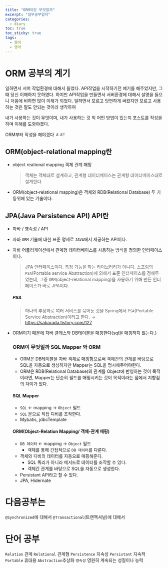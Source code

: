 ```yaml
---
title: "ORM이란 무엇일까"
excerpt: "실무공부일지"
categories:
  - diary
toc: true
toc_sticky: true
tags:
  - 용어
  - 영어
---
```


# ORM 공부의 계기

일하면서 서버 작업환경에 대해서 들었다.
API작업을 시작하기전 얘기를 해주었지만, 그때 당신 이해하지 못하였다.
하지만 API작업을 만들면서 서버환경에 대해서 설명을 들으니 처음에 비하면 많이 이해가 되었다.
일하면서 모르고 당연하게 써왔지만
모르고 사용하는 것은 말도 안되는 것이라 생각하여

내가 사용하는 것이 무엇이며, 내가 사용하는 것 외 어떤 방법이 있는지
포스트를 작성을하며 이해를 도와야겠다.

ORM부터 작성을 해야겠다 ㅎㅎ!

## ORM(object-relational mapping란

- object reational mapping 객체 관계 매핑
  > 객체는 객체대로 설계하고, 관계형 데이터베이스는 관계형 데이터베이스대로 설계한다.
- ORM(object-relational mapping)은 객체와 RDB(Relational Database) 두 기둥위에 있는 기술이다.

## JPA(Java Persistence API) API란

- 자바 / 영속성 / API
- 자바 `ORM` 기술에 대한 표준 명세로 `JAVA`에서 제공하는 API이다.
- 자바 어플리케이션에서 관계형 데이터베이스를 사용하는 방식을 정의한 인터페이스이다.

  > JPA 인터페이스이다. 특정 기능을 하는 라이브러리가 아니다. 스프링의 `PSA`(Portable service Abstraction)에 의해서 표준 인터페이스를 정해두었는데, 그중 `ORM`(object-relational mapping)을 사용하기 위해 만든 인터페이스가 바로 JPA이다.

  ##### PSA

  > 하나의 추상화로 여러 서비스를 묶어둔 것을 Spring에서 `PSA`(Portable Service Abstraction)이라고 한다.
  > → https://sabarada.tistory.com/127

- ORM이기 때문에 자바 클래스와 DB테이블을 매핑한다(sql을 매핑하지 않는다.)

  ### ORM이 무엇일까 SQL Mapper 와 ORM

  - ORM은 DB테이블을 자바 객체로 매핑함으로써 객체간의 관계를 바탕으로 SQL을 자동으로 생성하지만 Mapper는 SQL을 명시해주어야한다.
  - ORM은 RDB(Relational Database)의 관계를 Object에 반영하는 것이 목적이라면, Mapper는 단순히 필드를 매핑시키는 것이 목적이라는 점에서 지향점의 차이가 있다.

  #### SQL Mapper

  - `SQL` ← mapping → `Object` 필드
  - `SQL` 문으로 직접 디비를 조작한다.
  - Mybatis, jdbcTemplate

  #### ORM(Object-Relation Mapping/ 객체-관계 매핑)

  - `DB 데이터` ← mapping → `Object` 필드
    - 객체를 통해 간접적으로 `DB 데이터`를 다룬다.
  - 객체와 디비의 데이터를 자동으로 매핑해준다.
    - SQL 쿼리가 아니라 메서드로 데이터를 조작할 수 있다.
    - 객체간 관계를 바탕으로 SQL을 자동으로 생성한다.
  - Persistant API라고 할 수 있다.
  - JPA, Hidernate

# 다음공부는

`@Synchronized`에 대해서
`@Transactional`(트랜젝셔널)에 대해서

# 단어 공부

`Relation` 관계
`Relational` 관계형
`Persistence` 지속성
`Persistant` 지속적
`Portable` 휴대용
`Abstraction`추상화
`영속성` 영원히 계속되는 성질이나 능력
